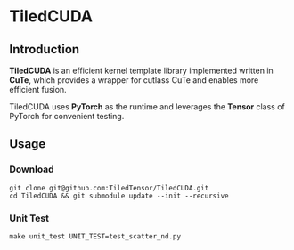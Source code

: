 # TiledCUDA

## Introduction

**TiledCUDA** is an efficient kernel template library implemented written in **CuTe**, which provides a wrapper for cutlass CuTe and enables more efficient fusion.

TiledCUDA uses **PyTorch** as the runtime and leverages the **Tensor** class of PyTorch for convenient testing.

## Usage
### Download
```
git clone git@github.com:TiledTensor/TiledCUDA.git
cd TiledCUDA && git submodule update --init --recursive
```

### Unit Test
```
make unit_test UNIT_TEST=test_scatter_nd.py
```